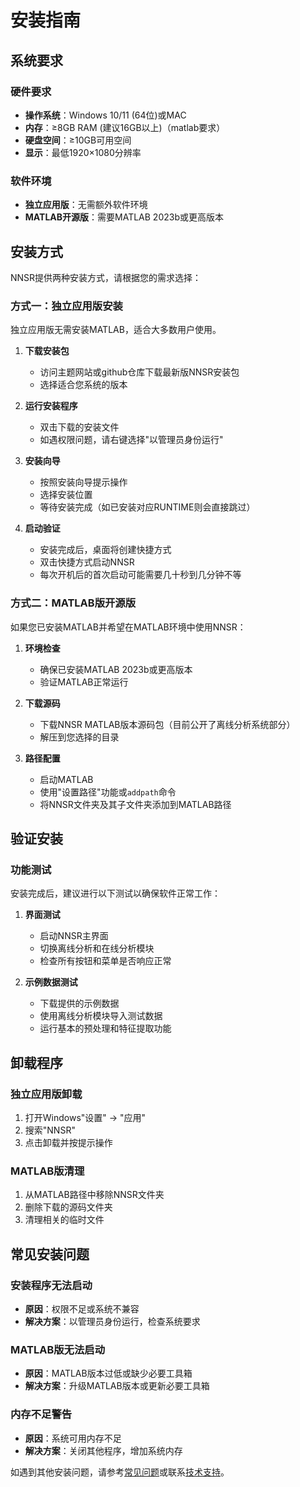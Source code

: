 ﻿# 安装指南

## 系统要求

### 硬件要求
- **操作系统**：Windows 10/11 (64位)或MAC
- **内存**：≥8GB RAM (建议16GB以上)（matlab要求）
- **硬盘空间**：≥10GB可用空间
- **显示**：最低1920×1080分辨率

### 软件环境
- **独立应用版**：无需额外软件环境
- **MATLAB开源版**：需要MATLAB 2023b或更高版本

## 安装方式

NNSR提供两种安装方式，请根据您的需求选择：

### 方式一：独立应用版安装

独立应用版无需安装MATLAB，适合大多数用户使用。

1. **下载安装包**
   - 访问主题网站或github仓库下载最新版NNSR安装包
   - 选择适合您系统的版本

2. **运行安装程序**
   - 双击下载的安装文件
   - 如遇权限问题，请右键选择"以管理员身份运行"

3. **安装向导**
   - 按照安装向导提示操作
   - 选择安装位置
   - 等待安装完成（如已安装对应RUNTIME则会直接跳过）

4. **启动验证**
   - 安装完成后，桌面将创建快捷方式
   - 双击快捷方式启动NNSR
   - 每次开机后的首次启动可能需要几十秒到几分钟不等

### 方式二：MATLAB版开源版

如果您已安装MATLAB并希望在MATLAB环境中使用NNSR：

1. **环境检查**
   - 确保已安装MATLAB 2023b或更高版本
   - 验证MATLAB正常运行

2. **下载源码**
   - 下载NNSR MATLAB版本源码包（目前公开了离线分析系统部分）
   - 解压到您选择的目录

3. **路径配置**
   - 启动MATLAB
   - 使用"设置路径"功能或`addpath`命令
   - 将NNSR文件夹及其子文件夹添加到MATLAB路径

## 验证安装

### 功能测试

安装完成后，建议进行以下测试以确保软件正常工作：

1. **界面测试**
   - 启动NNSR主界面
   - 切换离线分析和在线分析模块
   - 检查所有按钮和菜单是否响应正常

2. **示例数据测试**
   - 下载提供的示例数据
   - 使用离线分析模块导入测试数据
   - 运行基本的预处理和特征提取功能

## 卸载程序

### 独立应用版卸载

1. 打开Windows"设置" → "应用"
2. 搜索"NNSR"
3. 点击卸载并按提示操作

### MATLAB版清理

1. 从MATLAB路径中移除NNSR文件夹
2. 删除下载的源码文件夹
3. 清理相关的临时文件

## 常见安装问题

### 安装程序无法启动
- **原因**：权限不足或系统不兼容
- **解决方案**：以管理员身份运行，检查系统要求

### MATLAB版无法启动
- **原因**：MATLAB版本过低或缺少必要工具箱
- **解决方案**：升级MATLAB版本或更新必要工具箱

### 内存不足警告
- **原因**：系统可用内存不足
- **解决方案**：关闭其他程序，增加系统内存

如遇到其他安装问题，请参考[常见问题](faq.md)或联系[技术支持](support.md)。

